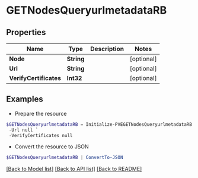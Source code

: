 # GETNodesQueryurlmetadataRB
## Properties

Name | Type | Description | Notes
------------ | ------------- | ------------- | -------------
**Node** | **String** |  | [optional] 
**Url** | **String** |  | [optional] 
**VerifyCertificates** | **Int32** |  | [optional] 

## Examples

- Prepare the resource
```powershell
$GETNodesQueryurlmetadataRB = Initialize-PVEGETNodesQueryurlmetadataRB  -Node null `
 -Url null `
 -VerifyCertificates null
```

- Convert the resource to JSON
```powershell
$GETNodesQueryurlmetadataRB | ConvertTo-JSON
```

[[Back to Model list]](../README.md#documentation-for-models) [[Back to API list]](../README.md#documentation-for-api-endpoints) [[Back to README]](../README.md)

